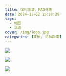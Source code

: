 ```yaml
---
title: 保利影城、MAO寻路
date: 2024-12-02 15:28:29
tags: 
  - 地图
  - 活动
cover: /img/logo.jpg
categories: [其他, 活动指南]
---
```


![](../img/post/guide1.png)

![](../img/post/guide2.png)

![](../img/post/guide3.png)
